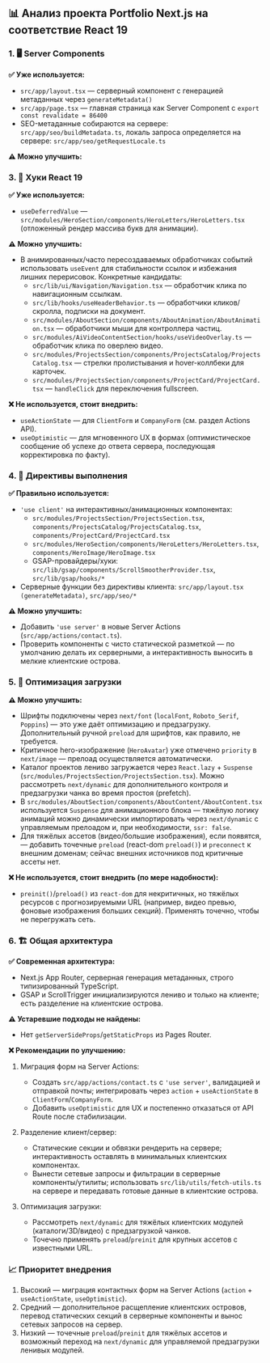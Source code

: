 ## 📊 Анализ проекта Portfolio Next.js на соответствие React 19

### 1. 🖥️ Server Components

**✅ Уже используется:**

- `src/app/layout.tsx` — серверный компонент с генерацией метаданных через `generateMetadata()`
- `src/app/page.tsx` — главная страница как Server Component c `export const revalidate = 86400`
- SEO-метаданные собираются на сервере: `src/app/seo/buildMetadata.ts`, локаль запроса определяется на сервере: `src/app/seo/getRequestLocale.ts`

**⚠️ Можно улучшить:**

### 3. 🎣 Хуки React 19

**✅ Уже используется:**

- `useDeferredValue` — `src/modules/HeroSection/components/HeroLetters/HeroLetters.tsx` (отложенный рендер массива букв для анимации).

**⚠️ Можно улучшить:**

- В анимированных/часто пересоздаваемых обработчиках событий использовать `useEvent` для стабильности ссылок и избежания лишних перерисовок. Конкретные кандидаты:
  - `src/lib/ui/Navigation/Navigation.tsx` — обработчик клика по навигационным ссылкам.
  - `src/lib/hooks/useHeaderBehavior.ts` — обработчики кликов/скролла, подписки на документ.
  - `src/modules/AboutSection/components/AboutAnimation/AboutAnimation.tsx` — обработчики мыши для контроллера частиц.
  - `src/modules/AiVideoContentSection/hooks/useVideoOverlay.ts` — обработчик клика по оверлею видео.
  - `src/modules/ProjectsSection/components/ProjectsCatalog/ProjectsCatalog.tsx` — стрелки пролистывания и hover-коллбеки для карточек.
  - `src/modules/ProjectsSection/components/ProjectCard/ProjectCard.tsx` — `handleClick` для переключения fullscreen.

**❌ Не используется, стоит внедрить:**

- `useActionState` — для `ClientForm` и `CompanyForm` (см. раздел Actions API).
- `useOptimistic` — для мгновенного UX в формах (оптимистическое сообщение об успехе до ответа сервера, последующая корректировка по факту).

### 4. 🔧 Директивы выполнения

**✅ Правильно используется:**

- `'use client'` на интерактивных/анимационных компонентах: 
  - `src/modules/ProjectsSection/ProjectsSection.tsx`, `components/ProjectsCatalog/ProjectsCatalog.tsx`, `components/ProjectCard/ProjectCard.tsx`
  - `src/modules/HeroSection/components/HeroLetters/HeroLetters.tsx`, `components/HeroImage/HeroImage.tsx`
  - GSAP-провайдеры/хуки: `src/lib/gsap/components/ScrollSmootherProvider.tsx`, `src/lib/gsap/hooks/*`
- Серверные функции без директивы клиента: `src/app/layout.tsx (generateMetadata)`, `src/app/seo/*`

**⚠️ Можно улучшить:**

- Добавить `'use server'` в новые Server Actions (`src/app/actions/contact.ts`).
- Проверить компоненты с чисто статической разметкой — по умолчанию делать их серверными, а интерактивность выносить в мелкие клиентские острова.

### 5. 🚀 Оптимизация загрузки

**⚠️ Можно улучшить:**

- Шрифты подключены через `next/font` (`localFont`, `Roboto_Serif`, `Poppins`) — это уже даёт оптимизацию и предзагрузку. Дополнительный ручной `preload` для шрифтов, как правило, не требуется.
- Критичное hero-изображение (`HeroAvatar`) уже отмечено `priority` в `next/image` — прелоад осуществляется автоматически.
- Каталог проектов лениво загружается через `React.lazy` + `Suspense` (`src/modules/ProjectsSection/ProjectsSection.tsx`). Можно рассмотреть `next/dynamic` для дополнительного контроля и предзагрузки чанка во время простоя (prefetch).
- В `src/modules/AboutSection/components/AboutContent/AboutContent.tsx` используется `Suspense` для анимационного блока — тяжёлую логику анимаций можно динамически импортировать через `next/dynamic` с управляемым прелоадом и, при необходимости, `ssr: false`.
- Для тяжёлых ассетов (видео/большие изображения), если появятся, — добавить точечные `preload` (react-dom `preload()`) и `preconnect` к внешним доменам; сейчас внешних источников под критичные ассеты нет.

**❌ Не используется, стоит внедрить (по мере надобности):**

- `preinit()`/`preload()` из `react-dom` для некритичных, но тяжёлых ресурсов с прогнозируемыми URL (например, видео превью, фоновые изображения больших секций). Применять точечно, чтобы не перегружать сеть.

### 6. 🏗️ Общая архитектура

**✅ Современная архитектура:**

- Next.js App Router, серверная генерация метаданных, строго типизированный TypeScript.
- GSAP и ScrollTrigger инициализируются лениво и только на клиенте; есть разделение на клиентские острова.

**⚠️ Устаревшие подходы не найдены:**

- Нет `getServerSideProps`/`getStaticProps` из Pages Router.

**❌ Рекомендации по улучшению:**

1) Миграция форм на Server Actions:
   - Создать `src/app/actions/contact.ts` с `'use server'`, валидацией и отправкой почты; интегрировать через `action` + `useActionState` в `ClientForm`/`CompanyForm`.
   - Добавить `useOptimistic` для UX и постепенно отказаться от API Route после стабилизации.

2) Разделение клиент/сервер:
   - Статические секции и обвязки рендерить на сервере; интерактивность оставлять в минимальных клиентских компонентах.
   - Вынести сетевые запросы и фильтрации в серверные компоненты/утилиты; использовать `src/lib/utils/fetch-utils.ts` на сервере и передавать готовые данные в клиентские острова.

3) Оптимизация загрузки:
   - Рассмотреть `next/dynamic` для тяжёлых клиентских модулей (каталоги/3D/видео) с предзагрузкой чанков.
   - Точечно применять `preload`/`preinit` для крупных ассетов с известными URL.

### 📈 Приоритет внедрения

1. Высокий — миграция контактных форм на Server Actions (`action` + `useActionState`, `useOptimistic`).
2. Средний — дополнительное расщепление клиентских островов, перевод статических секций в серверные компоненты и вынос сетевых запросов на сервер.
3. Низкий — точечные `preload`/`preinit` для тяжёлых ассетов и возможный переход на `next/dynamic` для управляемой предзагрузки ленивых модулей.
